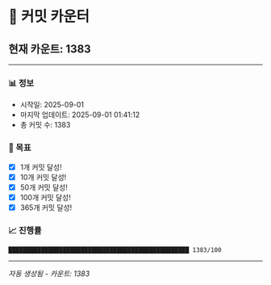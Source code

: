 # 🔢 커밋 카운터

## 현재 카운트: 1383

---

### 📊 정보
- 시작일: 2025-09-01
- 마지막 업데이트: 2025-09-01 01:41:12
- 총 커밋 수: 1383

### 🎯 목표
- [x] 1개 커밋 달성!
- [x] 10개 커밋 달성!
- [x] 50개 커밋 달성!
- [x] 100개 커밋 달성!
- [x] 365개 커밋 달성!

### 📈 진행률
```
██████████████████████████████████████████████████ 1383/100
```

---
*자동 생성됨 - 카운트: 1383*
